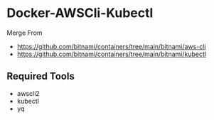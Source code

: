 # Docker-AWSCli-Kubectl 

Merge From

- https://github.com/bitnami/containers/tree/main/bitnami/aws-cli
- https://github.com/bitnami/containers/tree/main/bitnami/kubectl


## Required Tools

- awscli2
- kubectl
- yq
